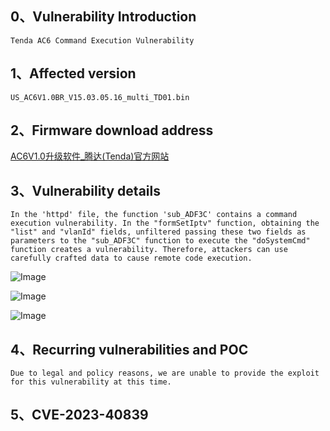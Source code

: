 ## **0、Vulnerability Introduction**

```
Tenda AC6 Command Execution Vulnerability
```

## **1、Affected version**

```
US_AC6V1.0BR_V15.03.05.16_multi_TD01.bin
```

## **2、Firmware download address**

[AC6V1.0升级软件_腾达(Tenda)官方网站](https://www.tenda.com.cn/download/detail-2661.html)

## **3、Vulnerability details**

```
In the 'httpd' file, the function 'sub_ADF3C' contains a command execution vulnerability. In the "formSetIptv" function, obtaining the "list" and "vlanId" fields, unfiltered passing these two fields as parameters to the "sub_ADF3C" function to execute the "doSystemCmd" function creates a vulnerability. Therefore, attackers can use carefully crafted data to cause remote code execution.
```

![Image](https://github.com/XYIYM/Digging/blob/main/Tenda/AC6/cmd/3/upload/image-20230813131544784.png)<br>

![Image](https://github.com/XYIYM/Digging/blob/main/Tenda/AC6/cmd/3/upload/image-20230813131555530.png)<br>

![Image](https://github.com/XYIYM/Digging/blob/main/Tenda/AC6/cmd/3/upload/image-20230813131609912.png)<br>

## **4、Recurring vulnerabilities and POC**

```
Due to legal and policy reasons, we are unable to provide the exploit for this vulnerability at this time.
```

## **5、CVE-2023-40839**

